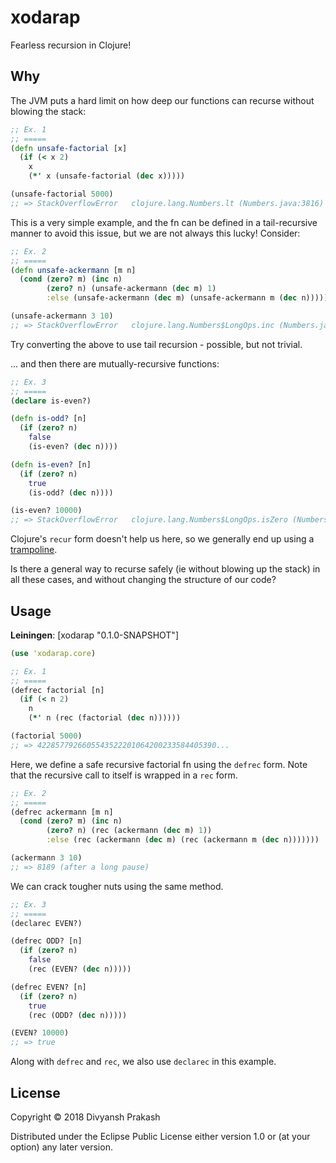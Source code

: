 # xodarap

Fearless recursion in Clojure!

## Why

The JVM puts a hard limit on how deep our functions can recurse without blowing the stack:

```clojure
;; Ex. 1
;; =====
(defn unsafe-factorial [x]
  (if (< x 2)
    x
    (*' x (unsafe-factorial (dec x)))))

(unsafe-factorial 5000)
;; => StackOverflowError   clojure.lang.Numbers.lt (Numbers.java:3816)
```

This is a very simple example, and the fn can be defined in a tail-recursive manner to avoid this issue,
but we are not always this lucky! Consider:

```clojure
;; Ex. 2
;; =====
(defn unsafe-ackermann [m n] 
  (cond (zero? m) (inc n)
        (zero? n) (unsafe-ackermann (dec m) 1)
        :else (unsafe-ackermann (dec m) (unsafe-ackermann m (dec n)))))

(unsafe-ackermann 3 10)
;; => StackOverflowError   clojure.lang.Numbers$LongOps.inc (Numbers.java:545)
```
Try converting the above to use tail recursion - possible, but not trivial.

... and then there are mutually-recursive functions:

```clojure
;; Ex. 3
;; =====
(declare is-even?)

(defn is-odd? [n]
  (if (zero? n)
    false
    (is-even? (dec n))))

(defn is-even? [n]
  (if (zero? n)
    true
    (is-odd? (dec n))))

(is-even? 10000)
;; => StackOverflowError   clojure.lang.Numbers$LongOps.isZero (Numbers.java:443)
```
Clojure's `recur` form doesn't help us here, so we generally end up using a [trampoline](https://clojuredocs.org/clojure.core/trampoline).

Is there a general way to recurse safely (ie without blowing up the stack)
in all these cases, and without changing the structure of our code?

## Usage

**Leiningen**: [xodarap "0.1.0-SNAPSHOT"] 

```clojure
(use 'xodarap.core)

;; Ex. 1
;; =====
(defrec factorial [n]
  (if (< n 2)
    n
    (*' n (rec (factorial (dec n))))))

(factorial 5000)
;; => 4228577926605543522201064200233584405390...
```

Here, we define a safe recursive factorial fn using the `defrec` form. Note that the
recursive call to itself is wrapped in a `rec` form.

```clojure
;; Ex. 2
;; =====
(defrec ackermann [m n] 
  (cond (zero? m) (inc n)
        (zero? n) (rec (ackermann (dec m) 1))
        :else (rec (ackermann (dec m) (rec (ackermann m (dec n)))))))

(ackermann 3 10)
;; => 8189 (after a long pause)
```

We can crack tougher nuts using the same method.

```clojure
;; Ex. 3
;; =====
(declarec EVEN?)

(defrec ODD? [n]
  (if (zero? n)
    false
    (rec (EVEN? (dec n)))))

(defrec EVEN? [n]
  (if (zero? n)
    true
    (rec (ODD? (dec n)))))

(EVEN? 10000)
;; => true
```

Along with `defrec` and `rec`, we also use `declarec` in this example.

## License

Copyright © 2018 Divyansh Prakash

Distributed under the Eclipse Public License either version 1.0 or (at
your option) any later version.
